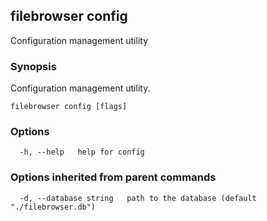 ## filebrowser config

Configuration management utility

### Synopsis

Configuration management utility.

```
filebrowser config [flags]
```

### Options

```
  -h, --help   help for config
```

### Options inherited from parent commands

```
  -d, --database string   path to the database (default "./filebrowser.db")
```
